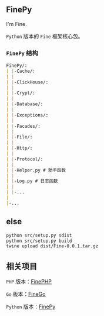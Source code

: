 ## FinePy

I'm Fine.

`Python` 版本的 `Fine` 框架核心包。

### `FinePy` 结构

```markdown
FinePy/:
| |-Cache/:
| |
| |-ClickHouse/:
| |
| |-Crypt/:
| |
| |-Database/:
| |
| |-Exceptions/:
| |
| |-Facades/:
| |
| |-File/:
| |
| |-Http/:
| |
| |-Protocol/:
| |
| |-Helper.py # 助手函数
| |
| |-Log.py # 日志函数
| |
| |-...
|
|-...
```

## else
``` bash
python src/setup.py sdist
python src/setup.py build
twine upload dist/Fine-0.0.1.tar.gz
```
## 相关项目

`PHP` 版本：[FinePHP](https://github.com/ClanceyHuang/FinePHP)

`Go` 版本：[FineGo](https://github.com/ClanceyHuang/FineGo)

`Python` 版本：[FinePy](https://github.com/ClanceyHuang/FinePy)
